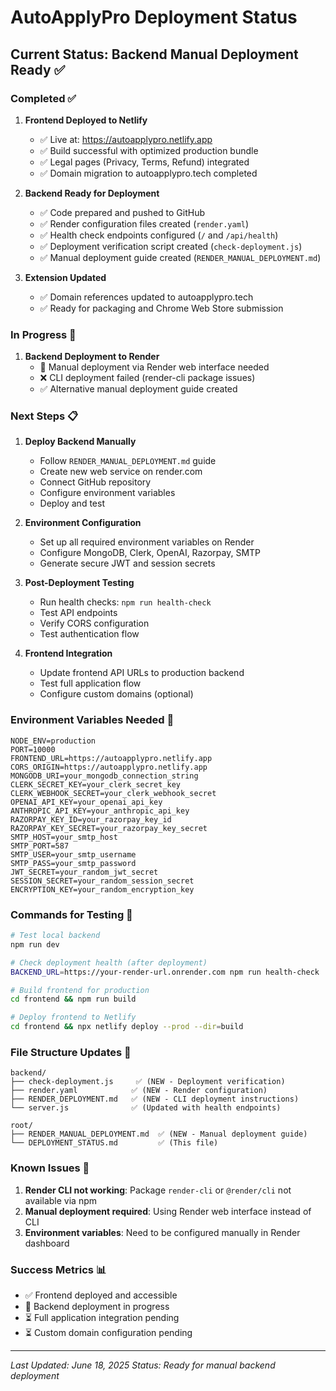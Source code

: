 # AutoApplyPro Deployment Status

## Current Status: Backend Manual Deployment Ready ✅

### Completed ✅
1. **Frontend Deployed to Netlify**
   - ✅ Live at: https://autoapplypro.netlify.app
   - ✅ Build successful with optimized production bundle
   - ✅ Legal pages (Privacy, Terms, Refund) integrated
   - ✅ Domain migration to autoapplypro.tech completed

2. **Backend Ready for Deployment**
   - ✅ Code prepared and pushed to GitHub
   - ✅ Render configuration files created (`render.yaml`)
   - ✅ Health check endpoints configured (`/` and `/api/health`)
   - ✅ Deployment verification script created (`check-deployment.js`)
   - ✅ Manual deployment guide created (`RENDER_MANUAL_DEPLOYMENT.md`)

3. **Extension Updated**
   - ✅ Domain references updated to autoapplypro.tech
   - ✅ Ready for packaging and Chrome Web Store submission

### In Progress 🔄
1. **Backend Deployment to Render**
   - 🔄 Manual deployment via Render web interface needed
   - ❌ CLI deployment failed (render-cli package issues)
   - ✅ Alternative manual deployment guide created

### Next Steps 📋
1. **Deploy Backend Manually**
   - Follow `RENDER_MANUAL_DEPLOYMENT.md` guide
   - Create new web service on render.com
   - Connect GitHub repository
   - Configure environment variables
   - Deploy and test

2. **Environment Configuration**
   - Set up all required environment variables on Render
   - Configure MongoDB, Clerk, OpenAI, Razorpay, SMTP
   - Generate secure JWT and session secrets

3. **Post-Deployment Testing**
   - Run health checks: `npm run health-check`
   - Test API endpoints
   - Verify CORS configuration
   - Test authentication flow

4. **Frontend Integration**
   - Update frontend API URLs to production backend
   - Test full application flow
   - Configure custom domains (optional)

### Environment Variables Needed 🔑
```
NODE_ENV=production
PORT=10000
FRONTEND_URL=https://autoapplypro.netlify.app
CORS_ORIGIN=https://autoapplypro.netlify.app
MONGODB_URI=your_mongodb_connection_string
CLERK_SECRET_KEY=your_clerk_secret_key
CLERK_WEBHOOK_SECRET=your_clerk_webhook_secret
OPENAI_API_KEY=your_openai_api_key
ANTHROPIC_API_KEY=your_anthropic_api_key
RAZORPAY_KEY_ID=your_razorpay_key_id
RAZORPAY_KEY_SECRET=your_razorpay_key_secret
SMTP_HOST=your_smtp_host
SMTP_PORT=587
SMTP_USER=your_smtp_username
SMTP_PASS=your_smtp_password
JWT_SECRET=your_random_jwt_secret
SESSION_SECRET=your_random_session_secret
ENCRYPTION_KEY=your_random_encryption_key
```

### Commands for Testing 🧪
```bash
# Test local backend
npm run dev

# Check deployment health (after deployment)
BACKEND_URL=https://your-render-url.onrender.com npm run health-check

# Build frontend for production
cd frontend && npm run build

# Deploy frontend to Netlify
cd frontend && npx netlify deploy --prod --dir=build
```

### File Structure Updates 📁
```
backend/
├── check-deployment.js     ✅ (NEW - Deployment verification)
├── render.yaml            ✅ (NEW - Render configuration)
├── RENDER_DEPLOYMENT.md   ✅ (NEW - CLI deployment instructions)
└── server.js              ✅ (Updated with health endpoints)

root/
├── RENDER_MANUAL_DEPLOYMENT.md  ✅ (NEW - Manual deployment guide)
└── DEPLOYMENT_STATUS.md         ✅ (This file)
```

### Known Issues 🐛
1. **Render CLI not working**: Package `render-cli` or `@render/cli` not available via npm
2. **Manual deployment required**: Using Render web interface instead of CLI
3. **Environment variables**: Need to be configured manually in Render dashboard

### Success Metrics 📊
- ✅ Frontend deployed and accessible
- 🔄 Backend deployment in progress
- ⏳ Full application integration pending
- ⏳ Custom domain configuration pending

---
*Last Updated: June 18, 2025*
*Status: Ready for manual backend deployment*
